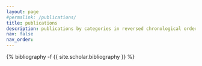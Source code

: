 ```yaml
---
layout: page
#permalink: /publications/
title: publications
description: publications by categories in reversed chronological order. generated by jekyll-scholar.
nav: false
nav_order: 
---
```

<!-- _pages/publications.md -->
<div class="publications">

{% bibliography -f {{ site.scholar.bibliography }} %}

</div>
